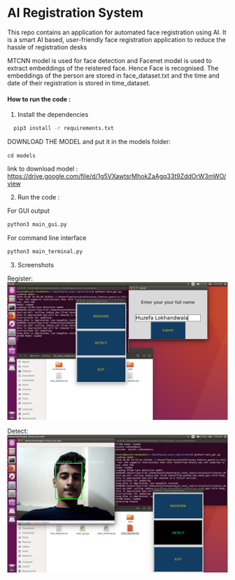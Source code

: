 # AI Registration System
This repo contains an application for automated face registration using AI. 
It is a smart AI based, user-friendly face registration application to reduce the hassle of registration desks


MTCNN model is used for face detection and Facenet model is used to extract embeddings of the reistered face. Hence Face is recognised. The embeddings of the person are stored in face_dataset.txt and the time and date of their registration is stored in time_dataset. 
 

#### How to run the code : ####

1. Install the dependencies

```bash
  pip3 install -r requirements.txt
```

DOWNLOAD THE MODEL and put it in the models folder:

```cd models```

link to download model : https://drive.google.com/file/d/1g5VXawtsrMhokZaAgq33t9ZddOrW3mWO/view

2. Run the code :

For GUI output
 ```bash
 python3 main_gui.py
 ```
For command line interface
 ```bash
 python3 main_terminal.py 
 ```

3. Screenshots

Register:
![alt text](https://github.com/huzz/AI-event-registration/blob/master/register.png)

Detect:
![alt text](https://github.com/huzz/AI-event-registration/blob/master/detect.png)
